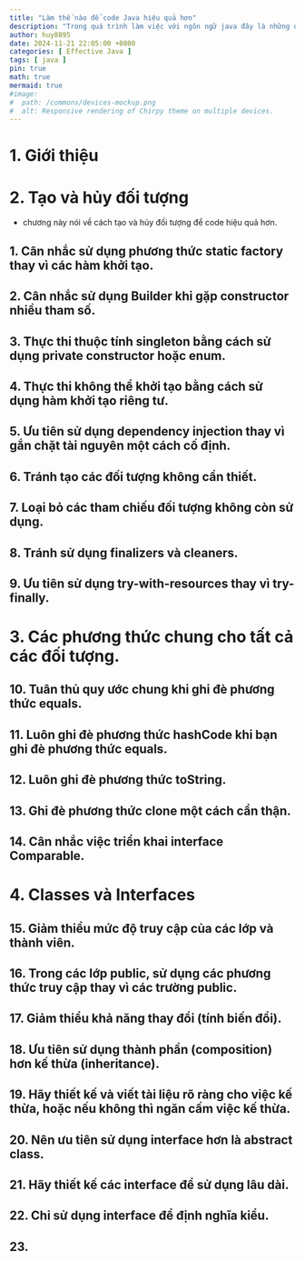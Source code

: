 ```yaml
---
title: "Làm thế nào để code Java hiệu quả hơn"
description: "Trong quá trình làm việc với ngôn ngữ java đây là những điều mà tôi đã học được để code hiệu quả hơn."
author: huy8895
date: 2024-11-21 22:05:00 +0800
categories: [ Effective Java ]
tags: [ java ]
pin: true
math: true
mermaid: true
#image:
#  path: /commons/devices-mockup.png
#  alt: Responsive rendering of Chirpy theme on multiple devices.
---
```


# 1. Giới thiệu

# 2. Tạo và hủy đối tượng
- chương này nói về cách tạo và hủy đối tượng để code hiệu quả hơn.

## 1. Cân nhắc sử dụng phương thức static factory thay vì các hàm khởi tạo.

## 2. Cân nhắc sử dụng Builder khi gặp constructor nhiều tham số.

## 3. Thực thi thuộc tính singleton bằng cách sử dụng private constructor hoặc enum.

## 4. Thực thi không thể khởi tạo bằng cách sử dụng hàm khởi tạo riêng tư.

## 5. Ưu tiên sử dụng dependency injection thay vì gắn chặt tài nguyên một cách cố định.

## 6. Tránh tạo các đối tượng không cần thiết.

## 7. Loại bỏ các tham chiếu đối tượng không còn sử dụng.

## 8. Tránh sử dụng finalizers và cleaners.

## 9. Ưu tiên sử dụng try-with-resources thay vì try-finally.

# 3. Các phương thức chung cho tất cả các đối tượng.

## 10. Tuân thủ quy ước chung khi ghi đè phương thức equals.

## 11. Luôn ghi đè phương thức hashCode khi bạn ghi đè phương thức equals.

## 12. Luôn ghi đè phương thức toString.

## 13. Ghi đè phương thức clone một cách cẩn thận.

## 14. Cân nhắc việc triển khai interface Comparable.

# 4. Classes và Interfaces

## 15. Giảm thiểu mức độ truy cập của các lớp và thành viên.

## 16. Trong các lớp public, sử dụng các phương thức truy cập thay vì các trường public.

## 17. Giảm thiểu khả năng thay đổi (tính biến đổi).

## 18. Ưu tiên sử dụng thành phần (composition) hơn kế thừa (inheritance).

## 19. Hãy thiết kế và viết tài liệu rõ ràng cho việc kế thừa, hoặc nếu không thì ngăn cấm việc kế thừa.

## 20. Nên ưu tiên sử dụng interface hơn là abstract class.

## 21. Hãy thiết kế các interface để sử dụng lâu dài.

## 22. Chỉ sử dụng interface để định nghĩa kiểu.

## 23. 


